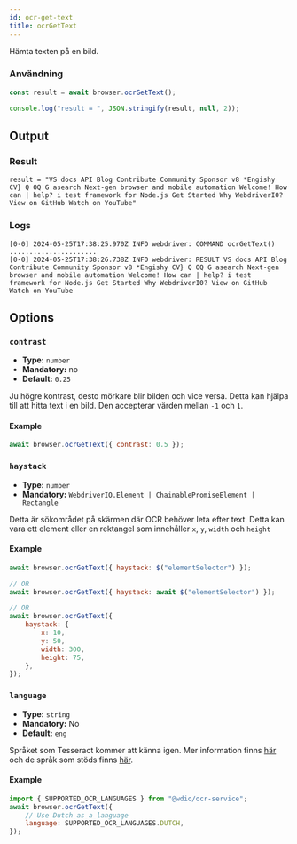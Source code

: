 ```yaml
---
id: ocr-get-text
title: ocrGetText
---
```


Hämta texten på en bild.

### Användning

```js
const result = await browser.ocrGetText();

console.log("result = ", JSON.stringify(result, null, 2));
```

## Output

### Result

```logs
result = "VS docs API Blog Contribute Community Sponsor v8 *Engishy CV} Q OQ G asearch Next-gen browser and mobile automation Welcome! How can | help? i test framework for Node.js Get Started Why WebdriverI0? View on GitHub Watch on YouTube"
```

### Logs

```log
[0-0] 2024-05-25T17:38:25.970Z INFO webdriver: COMMAND ocrGetText()
......................
[0-0] 2024-05-25T17:38:26.738Z INFO webdriver: RESULT VS docs API Blog Contribute Community Sponsor v8 *Engishy CV} Q OQ G asearch Next-gen browser and mobile automation Welcome! How can | help? i test framework for Node.js Get Started Why WebdriverI0? View on GitHub Watch on YouTube
```

## Options

### `contrast`

-   **Type:** `number`
-   **Mandatory:** no
-   **Default:** `0.25`

Ju högre kontrast, desto mörkare blir bilden och vice versa. Detta kan hjälpa till att hitta text i en bild. Den accepterar värden mellan `-1` och `1`.

#### Example

```js
await browser.ocrGetText({ contrast: 0.5 });
```

### `haystack`

-   **Type:** `number`
-   **Mandatory:** `WebdriverIO.Element | ChainablePromiseElement | Rectangle`

Detta är sökområdet på skärmen där OCR behöver leta efter text. Detta kan vara ett element eller en rektangel som innehåller `x`, `y`, `width` och `height`

#### Example

```js
await browser.ocrGetText({ haystack: $("elementSelector") });

// OR
await browser.ocrGetText({ haystack: await $("elementSelector") });

// OR
await browser.ocrGetText({
    haystack: {
        x: 10,
        y: 50,
        width: 300,
        height: 75,
    },
});
```

### `language`

-   **Type:** `string`
-   **Mandatory:** No
-   **Default:** `eng`

Språket som Tesseract kommer att känna igen. Mer information finns [här](https://tesseract-ocr.github.io/tessdoc/Data-Files-in-different-versions) och de språk som stöds finns [här](https://github.com/webdriverio/visual-testing/blob/main/packages/ocr-service/src/utils/constants.ts).

#### Example

```js
import { SUPPORTED_OCR_LANGUAGES } from "@wdio/ocr-service";
await browser.ocrGetText({
    // Use Dutch as a language
    language: SUPPORTED_OCR_LANGUAGES.DUTCH,
});
```